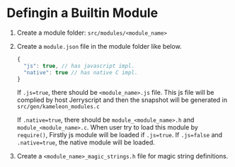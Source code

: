 Defingin a Builtin Module
=========================

1. Create a module folder: `src/modules/<module_name>`
2. Create a `module.json` file in the module folder like below.

   ```js
   {
     "js": true, // has javascript impl.
     "native": true // has native C impl.
   }
   ```
   If `.js=true`, there should be `<module_name>.js` file. This js file will be complied by host Jerryscript and then the snapshot will be generated in `src/gen/kameleon_modules.c`
   
   
   If `.native=true`, there should be `module_<module_name>.h` and `module_<module_name>.c`. When user try to load this module by `require()`, Firstly js module will be loaded if `.js=true`. If `.js=false` and `.native=true`, the native module will be loaded.
3. Create a `<module_name>_magic_strings.h` file for magic string definitions.

